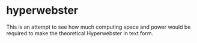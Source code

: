 # hyperwebster
This is an attempt to see how much computing space and power would be required to make the theoretical Hyperwebster in text form.
